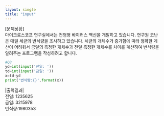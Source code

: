 ```yaml
---
layout: single
title: "input"
---
```


[문제상황]  
마이크로스코프 연구실에서는 전염병 바이러스 백신을 개발하고 있습니다. 연구원 코난은 매일 세균의 번식량을 조사하고 있습니다.
세균의 개체수가 증가함에 따라 정확한 계산이 어려워서 금일의 측정한 개체수과 전일 측정한 개체수를 차이를 계산하여 번식량을 알려주는
프로그램을 작성하려고 합니다.

```python
#Q8
yd=int(input('전일: '))
td=int(input('금일: '))
x=td-yd
print('번식량:{}'.format(x))
```

|출력결과|  
전일: 1235625  
금일: 3215978  
번식량:1980353
